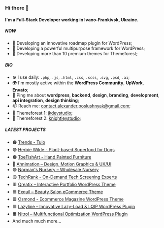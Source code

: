 ### Hi there 👋

#### I'm a Full-Stack Developer working in Ivano-Frankivsk, Ukraine.

##### NOW

- 🧨 Developing an innovative roadmap plugin for WordPress;
- 🧨 Developing a powerful multipurpose framework for WordPress;
- 🍵 Developing more than 10 premium themes for Themeforest;

##### BIO

- ⚙️ I use daily: `.php`, `.js`, `.html`, `.css`, `.scss`, `.svg`, `.psd`, `.ai`;
- 🌍 I'm mostly active within the **WordPress Community**, **UpWork**, **Envato**;
- 💬 Ping me about **wordpress**, **backend**, **design**, **branding**, **development**, **api integration**, **design thinking**;
- 📫 Reach me: [contact.alexander.poslushnyak@gmail.com](contact.alexander.poslushnyak@gmail.com);
- 💼 Themeforest 1: [jkdevstudio](https://themeforest.net/user/jkdevstudio);
- 💼 Themeforest 2: [knightleystudio](https://themeforest.net/user/knightleystudio);

##### LATEST PROJECTS
- 🟠 [Trends - Tuio](https://trends.tuio.ro/)
- 🟣 [Herbie Wilde - Plant-based Superfood for Dogs](https://herbiewilde.co.uk/)
- 🟤 [ToeFishArt - Hand Painted Furniture](https://toefishart.com/)   
- 🔵 [Ahnimation – Design, Motion Graphics & UX/UI](https://ahnimation.com/)
- 🟢 [Norman's Nursery – Wholesale Nursery](https://www.normansnursery.com/)
- 🟡 [TechRank - On-Demand Tech Screening Experts](https://www.techrank.io/)
- 🟥 [Qreatix – Interactive Portfolio WordPress Theme](https://themeforest.net/item/qreatix-interactive-portfolio-wordpress-theme/31728964)
- 🟦 [Exquil – Beauty Salon eCommerce Theme](https://themeforest.net/item/exquil-beauty-salon-ecommerce-theme/34403948)
- 🟪 [Osmond - Ecommerce Magazine WordPress Theme](https://themeforest.net/item/osmond-ecommerce-magazine-wordpress-theme/34061026)
- 🟩 [Lazyline – Innovative Lazy-Load & LQIP WordPress Plugin](https://codecanyon.net/item/lazyline-innovative-lazyload-lqip-wordpress-plugin/35468345)
- 🟧 [Nitrol – Multifunctional Optimization WordPress Plugin](https://codecanyon.net/item/nitrol-multifunctional-optimization-wordpress-plugin/35825640)
- And much much more...
